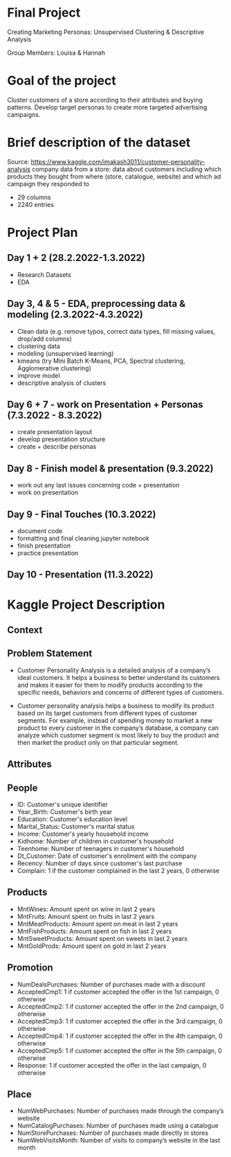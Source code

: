 # Final Project
Creating Marketing Personas: Unsupervised Clustering & Descriptive Analysis 

Group Members: Louisa & Hannah

# Goal of the project

Cluster customers of a store according to their attributes and buying patterns. Develop target personas to create more targeted advertising campaigns. 


# Brief description of the dataset

Source: https://www.kaggle.com/imakash3011/customer-personality-analysis 
company data from a store: data about customers including which products they bought from where (store, catalogue, website) and which ad campaign they responded to 
- 29 columns 
- 2240 entries


# Project Plan

## Day 1 + 2 (28.2.2022-1.3.2022)
- Research Datasets
- EDA

## Day 3, 4 & 5 - EDA, preprocessing data & modeling (2.3.2022-4.3.2022)
- Clean data (e.g. remove typos, correct data types, fill missing values, drop/add columns)
- clustering data
- modeling (unsupervised learning)
- kmeans (try Mini Batch K-Means, PCA, Spectral clustering, Agglomerative clustering)
- improve model
- descriptive analysis of clusters

## Day 6 + 7 - work on Presentation + Personas (7.3.2022 - 8.3.2022)
- create presentation layout
- develop presentation structure
- create + describe personas 

## Day 8 - Finish model & presentation  (9.3.2022)
- work out any last issues concerning code + presentation 
- work on presentation

## Day 9 - Final Touches (10.3.2022)
- document code
- formatting and final cleaning jupyter notebook
- finish presentation
- practice presentation

## Day 10 - Presentation (11.3.2022)



# Kaggle Project Description
## Context

## Problem Statement

- Customer Personality Analysis is a detailed analysis of a company’s ideal customers. It helps a business to better understand its customers and makes it easier for them to modify products according to the specific needs, behaviors and concerns of different types of customers.

- Customer personality analysis helps a business to modify its product based on its target customers from different types of customer segments. For example, instead of spending money to market a new product to every customer in the company’s database, a company can analyze which customer segment is most likely to buy the product and then market the product only on that particular segment.

## Attributes

## People

- ID: Customer's unique identifier
- Year_Birth: Customer's birth year
- Education: Customer's education level
- Marital_Status: Customer's marital status
- Income: Customer's yearly household income
- Kidhome: Number of children in customer's household
- Teenhome: Number of teenagers in customer's household
- Dt_Customer: Date of customer's enrollment with the company
- Recency: Number of days since customer's last purchase
- Complain: 1 if the customer complained in the last 2 years, 0 otherwise

## Products

- MntWines: Amount spent on wine in last 2 years
- MntFruits: Amount spent on fruits in last 2 years
- MntMeatProducts: Amount spent on meat in last 2 years
- MntFishProducts: Amount spent on fish in last 2 years
- MntSweetProducts: Amount spent on sweets in last 2 years
- MntGoldProds: Amount spent on gold in last 2 years

## Promotion

- NumDealsPurchases: Number of purchases made with a discount
- AcceptedCmp1: 1 if customer accepted the offer in the 1st campaign, 0 otherwise
- AcceptedCmp2: 1 if customer accepted the offer in the 2nd campaign, 0 otherwise
- AcceptedCmp3: 1 if customer accepted the offer in the 3rd campaign, 0 otherwise
- AcceptedCmp4: 1 if customer accepted the offer in the 4th campaign, 0 otherwise
- AcceptedCmp5: 1 if customer accepted the offer in the 5th campaign, 0 otherwise
- Response: 1 if customer accepted the offer in the last campaign, 0 otherwise

## Place

- NumWebPurchases: Number of purchases made through the company’s website
- NumCatalogPurchases: Number of purchases made using a catalogue
- NumStorePurchases: Number of purchases made directly in stores
- NumWebVisitsMonth: Number of visits to company’s website in the last month

